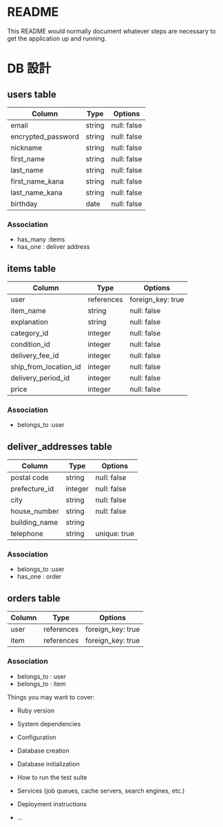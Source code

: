# README

This README would normally document whatever steps are necessary to get the
application up and running.

# DB 設計

## users table
| Column             | Type                | Options                 |
|--------------------|---------------------|-------------------------|
| email              | string              | null: false             |
| encrypted_password | string              | null: false             |
| nickname           | string              | null: false             |
| first_name         | string              | null: false             |
| last_name          | string              | null: false             |
| first_name_kana    | string              | null: false             |
| last_name_kana     | string              | null: false             |
| birthday           | date                | null: false             |

### Association

* has_many :items
* has_one : deliver address

## items table

| Column                              | Type       | Options           |
|-------------------------------------|------------|-------------------|
| user                                | references | foreign_key: true |
| item_name                           | string     | null: false       |
| explanation                         | string     | null: false       |
| category_id                         | integer    | null: false       |
| condition_id                        | integer    | null: false       |
| delivery_fee_id                     | integer    | null: false       |
| ship_from_location_id               | integer    | null: false       |
| delivery_period_id                  | integer    | null: false       | 
| price                               | integer    | null: false       | 

### Association

* belongs_to :user

## deliver_addresses table

| Column                              | Type       | Options           |
|-------------------------------------|------------|-------------------|
| postal code                         | string     | null: false       |
| prefecture_id                       | integer    | null: false       |
| city                                | string     | null: false       |
| house_number                        | string     | null: false       |
| building_name                       | string    
| telephone                           | string     | unique: true      | 

### Association

* belongs_to :user
* has_one : order

## orders table
| Column                              | Type       | Options           |
|-------------------------------------|------------|-------------------|
| user                                | references | foreign_key: true |
| item                                | references | foreign_key: true |

### Association

* belongs_to : user
* belongs_to : item


Things you may want to cover:

* Ruby version

* System dependencies

* Configuration

* Database creation

* Database initialization

* How to run the test suite

* Services (job queues, cache servers, search engines, etc.)

* Deployment instructions

* ...
